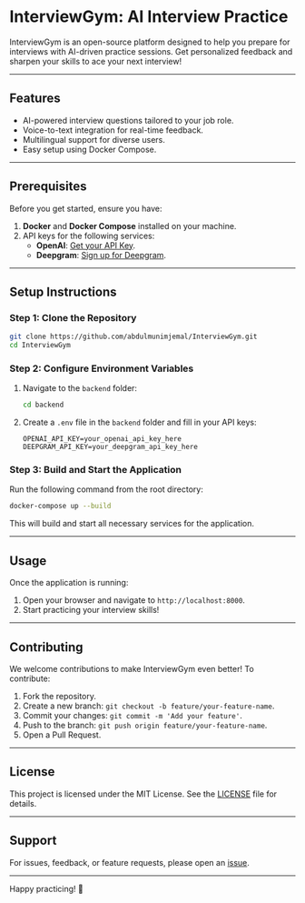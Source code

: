 # InterviewGym: AI Interview Practice

InterviewGym is an open-source platform designed to help you prepare for interviews with AI-driven practice sessions. Get personalized feedback and sharpen your skills to ace your next interview!

---

## Features

- AI-powered interview questions tailored to your job role.
- Voice-to-text integration for real-time feedback.
- Multilingual support for diverse users.
- Easy setup using Docker Compose.

---

## Prerequisites

Before you get started, ensure you have:

1. **Docker** and **Docker Compose** installed on your machine.
2. API keys for the following services:
   - **OpenAI**: [Get your API Key](https://platform.openai.com/signup/).
   - **Deepgram**: [Sign up for Deepgram](https://console.deepgram.com/signup/).

---

## Setup Instructions

### Step 1: Clone the Repository

```bash
git clone https://github.com/abdulmunimjemal/InterviewGym.git
cd InterviewGym
```

### Step 2: Configure Environment Variables

1. Navigate to the `backend` folder:
   ```bash
   cd backend
   ```
2. Create a `.env` file in the `backend` folder and fill in your API keys:
   ```env
   OPENAI_API_KEY=your_openai_api_key_here
   DEEPGRAM_API_KEY=your_deepgram_api_key_here
   ```

### Step 3: Build and Start the Application

Run the following command from the root directory:

```bash
docker-compose up --build
```

This will build and start all necessary services for the application.

---

## Usage

Once the application is running:

1. Open your browser and navigate to `http://localhost:8000`.
2. Start practicing your interview skills!

---

## Contributing

We welcome contributions to make InterviewGym even better! To contribute:

1. Fork the repository.
2. Create a new branch: `git checkout -b feature/your-feature-name`.
3. Commit your changes: `git commit -m 'Add your feature'`.
4. Push to the branch: `git push origin feature/your-feature-name`.
5. Open a Pull Request.

---

## License

This project is licensed under the MIT License. See the [LICENSE](LICENSE) file for details.

---

## Support

For issues, feedback, or feature requests, please open an [issue](https://github.com/abdulmunimjemal/InterviewGym/issues).

---

Happy practicing! 🎉